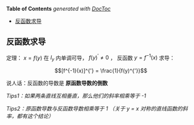 <!-- START doctoc generated TOC please keep comment here to allow auto update -->
<!-- DON'T EDIT THIS SECTION, INSTEAD RE-RUN doctoc TO UPDATE -->
**Table of Contents**  *generated with [DocToc](https://github.com/thlorenz/doctoc)*

- [反函数求导](#%E5%8F%8D%E5%87%BD%E6%95%B0%E6%B1%82%E5%AF%BC)

<!-- END doctoc generated TOC please keep comment here to allow auto update -->

## 反函数求导

定理： $x = f(y)$ 在 $I_y$ 内单调可导， $f(y)^{'} \neq 0$ ， 反函数 $y = f^{-1}(x)$ 求导：

$$[f^{-1}(x)]^{'} = \frac{1}{f(y)^{'}}$$

说人话：反函数的导数是 **原函数导数的倒数**

_Tips1：如果两条直线互相垂直，那么他们的斜率相乘等于 -1_

_Tips2：原函数导数与反函数导数相乘等于 1 （关于 y = x 对称的直线函数的斜率，都有这个结论）_
